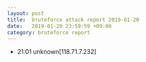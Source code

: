 ```yaml
---
layout: post
title:  bruteforce attack report 2019-01-20
date:   2019-01-20 23:59:59 +09:00
category: bruteforce report
---
```


* 21:01 unknown[118.71.7.232]

